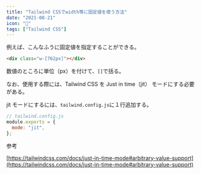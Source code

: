 ```yaml
---
title: "Tailwind CSSでwidth等に固定値を使う方法"
date: "2021-08-21"
icon: "💨"
tags: ["Tailwind CSS"]
---
```


例えば、こんなふうに固定値を指定することができる。

```html
<div class="w-[762px]"></div>
```

数値のところに単位（px）を付けて、`[]`で括る。

なお、使用する際には、Tailwind CSS を Just in time（jit） モードにする必要がある。

jit モードにするには、`tailwind.config.js`に１行追加する。

```javascript
// tailwind.config.js
module.exports = {
  mode: "jit",
};
```

参考

[https://tailwindcss.com/docs/just-in-time-mode#arbitrary-value-support](https://tailwindcss.com/docs/just-in-time-mode#arbitrary-value-support)
